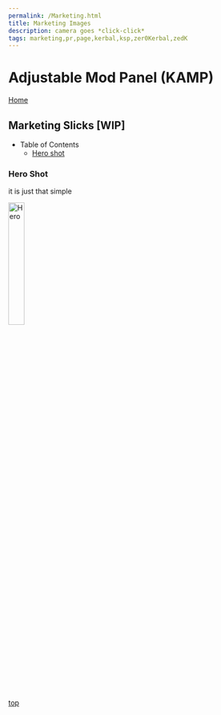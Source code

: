 ```yaml
---
permalink: /Marketing.html
title: Marketing Images
description: camera goes *click-click*
tags: marketing,pr,page,kerbal,ksp,zer0Kerbal,zedK
---
```


<!-- Marketing.md v1.0.1.2
Adjustable Mod Panel (KAMP)
created: 13 Apr 2022
updated: 20 Oct 2022

based upon work by LisiasT -->

<script src="https://kit.fontawesome.com/0ea5493613.js" crossorigin="anonymous"></script>
<i class="fa-solid fa-user-astronaut fa-beat-fade fa-3x" style="--fa-beat-fade-opacity: 0.1; --fa-beat-fade-scale: 1.25;color: #BADA55" ></i>

# Adjustable Mod Panel (KAMP)

[Home](./index.md)

## Marketing Slicks [WIP]

* Table of Contents
  * [Hero shot](#hero-shot)

### Hero Shot

it is just that simple

<img src="https://raw.githubusercontent.com/zer0Kerbal/AdjustableModPanel/master/img/HERO-01.png" alt="Hero" width="25%" height="25%">

[top](#table-of-contents)
<!-- this file CC BY-ND 4.0 by zer0Kerbal -->

